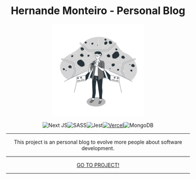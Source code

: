 <h1 align= "center">Hernande Monteiro - Personal Blog</h1>
<p align="center">
<img src="./public/favicon.png" alt="Hernande Monteiro Logotipo" style="width: 50%;height: 50%"/>
</p>
<div align="center">

![Next JS](https://img.shields.io/badge/Next-black?style=for-the-badge&logo=next.js&logoColor=white)![SASS](https://img.shields.io/badge/SASS-hotpink.svg?style=for-the-badge&logo=SASS&logoColor=white)![Jest](https://img.shields.io/badge/-jest-%23C21325?style=for-the-badge&logo=jest&logoColor=white)[![Vercel](https://img.shields.io/badge/vercel-%23000000.svg?style=for-the-badge&logo=vercel&logoColor=white)](https://hernandemonteiro.vercel.app)![MongoDB](https://img.shields.io/badge/MongoDB-%234ea94b.svg?style=for-the-badge&logo=mongodb&logoColor=white)

</div>

<hr>

<p  align= "center">This project is an personal blog to evolve more people about software development.</p>

<hr>

<p align= "center"><a href="https://hernandemonteiro.vercel.app" target="_blank">GO TO PROJECT!</a></p>

<hr>

<!-- <p align= "center"><a href="https://hernandemonteiro.vercel.app/docs" target="_blank">FULL DOCUMENTATION!</a>

<hr> -->
